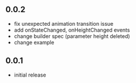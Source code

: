 ## 0.0.2
- fix unexpected animation transition issue
- add onStateChanged, onHeightChanged events
- change builder spec (parameter height deleted)
- change example

## 0.0.1
- initial release

